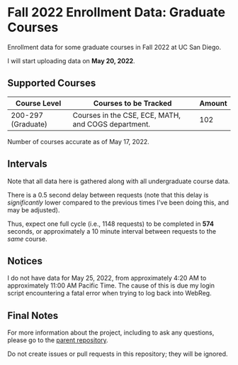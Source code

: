 # Fall 2022 Enrollment Data: Graduate Courses
Enrollment data for some graduate courses in Fall 2022 at UC San Diego.

I will start uploading data on **May 20, 2022**.

## Supported Courses
| Course Level                   | Courses to be Tracked                               | Amount |
| ------------------------------ | --------------------------------------------------- | ------ |
| 200-297 (Graduate)             | Courses in the CSE, ECE, MATH, and COGS department. | 102    |

Number of courses accurate as of May 17, 2022.

## Intervals
Note that all data here is gathered along with all undergraduate course data.

There is a 0.5 second delay between requests (note that this delay is *significantly* lower compared to the previous times I've been doing this, and may be adjusted).

Thus, expect one full cycle (i.e., 1148 requests) to be completed in **574** seconds, or approximately a 10 minute interval between requests to the *same* course.

## Notices
I do not have data for May 25, 2022, from approximately 4:20 AM to approximately 11:00 AM Pacific Time. The cause of this is due my login script encountering a fatal error when trying to log back into WebReg.

## Final Notes
For more information about the project, including to ask any questions, please go to the [parent repository](https://github.com/ewang2002/UCSDHistEnrollData). 

Do not create issues or pull requests in this repository; they will be ignored. 